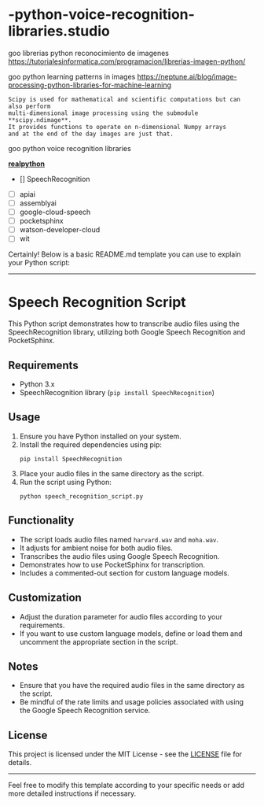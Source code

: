 # -python-voice-recognition-libraries.studio


goo librerias python reconocimiento de imagenes
https://tutorialesinformatica.com/programacion/librerias-imagen-python/


goo python learning patterns in images
https://neptune.ai/blog/image-processing-python-libraries-for-machine-learning

    Scipy is used for mathematical and scientific computations but can also perform 
    multi-dimensional image processing using the submodule **scipy.ndimage**. 
    It provides functions to operate on n-dimensional Numpy arrays 
    and at the end of the day images are just that.


goo python voice recognition libraries    

[**realpython**](https://realpython.com/python-speech-recopgnition/)

- [] SpeechRecognition
- [ ] apiai
- [ ] assemblyai
- [ ] google-cloud-speech
- [ ] pocketsphinx
- [ ] watson-developer-cloud
- [ ] wit

Certainly! Below is a basic README.md template you can use to explain your Python script:

---

# Speech Recognition Script

This Python script demonstrates how to transcribe audio files using the SpeechRecognition library, utilizing both Google Speech Recognition and PocketSphinx.

## Requirements

- Python 3.x
- SpeechRecognition library (`pip install SpeechRecognition`)

## Usage

1. Ensure you have Python installed on your system.
2. Install the required dependencies using pip:
    ```
    pip install SpeechRecognition
    ```
3. Place your audio files in the same directory as the script.
4. Run the script using Python:
    ```
    python speech_recognition_script.py
    ```

## Functionality

- The script loads audio files named `harvard.wav` and `moha.wav`.
- It adjusts for ambient noise for both audio files.
- Transcribes the audio files using Google Speech Recognition.
- Demonstrates how to use PocketSphinx for transcription.
- Includes a commented-out section for custom language models.

## Customization

- Adjust the duration parameter for audio files according to your requirements.
- If you want to use custom language models, define or load them and uncomment the appropriate section in the script.

## Notes

- Ensure that you have the required audio files in the same directory as the script.
- Be mindful of the rate limits and usage policies associated with using the Google Speech Recognition service.

## License

This project is licensed under the MIT License - see the [LICENSE](LICENSE) file for details.

---

Feel free to modify this template according to your specific needs or add more detailed instructions if necessary.